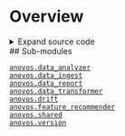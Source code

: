 # Overview
<details class="source">
<summary>
<span>Expand source code</span>
</summary>
<pre>
```python
from .version import __version__
```
</pre>
</details>
## Sub-modules
<dl>
<dt><code class="name"><a title="anovos.data_analyzer" href="data_analyzer/index.html">anovos.data_analyzer</a></code></dt>
<dd>
<div class="desc"></div>
</dd>
<dt><code class="name"><a title="anovos.data_ingest" href="data_ingest/index.html">anovos.data_ingest</a></code></dt>
<dd>
<div class="desc"></div>
</dd>
<dt><code class="name"><a title="anovos.data_report" href="data_report/index.html">anovos.data_report</a></code></dt>
<dd>
<div class="desc"></div>
</dd>
<dt><code class="name"><a title="anovos.data_transformer" href="data_transformer/index.html">anovos.data_transformer</a></code></dt>
<dd>
<div class="desc"></div>
</dd>
<dt><code class="name"><a title="anovos.drift" href="drift/index.html">anovos.drift</a></code></dt>
<dd>
<div class="desc"></div>
</dd>
<dt><code class="name"><a title="anovos.feature_recommender" href="feature_recommender/index.html">anovos.feature_recommender</a></code></dt>
<dd>
<div class="desc"></div>
</dd>
<dt><code class="name"><a title="anovos.shared" href="shared/index.html">anovos.shared</a></code></dt>
<dd>
<div class="desc"></div>
</dd>
<dt><code class="name"><a title="anovos.version" href="version.html">anovos.version</a></code></dt>
<dd>
<div class="desc"></div>
</dd>
</dl>